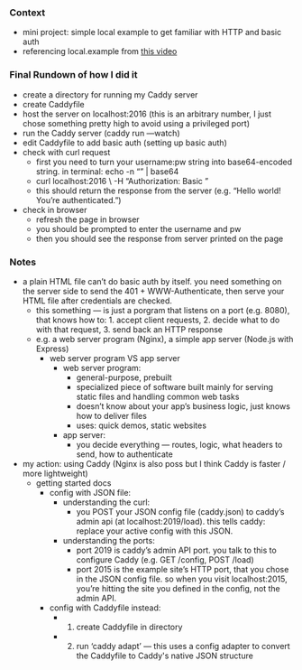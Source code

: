 ### Context
* mini project: simple local example to get familiar with HTTP and basic auth
* referencing local.example from [this video](https://www.youtube.com/watch?v=rhi1eIjSbvk&ab_channel=OktaDev)

### Final Rundown of how I did it
* create a directory for running my Caddy server
* create Caddyfile
* host the server on localhost:2016 (this is an arbitrary number, I just chose something pretty high to avoid using a privileged port)
* run the Caddy server (caddy run —watch)
* edit Caddyfile to add basic auth (setting up basic auth)
* check with curl request
    * first you need to turn your username:pw string into base64-encoded string. in terminal: echo -n “<string>” | base64
    * curl localhost:2016 \ -H “Authorization: Basic <base64 string>”
    * this should return the response from the server (e.g. “Hello world! You’re authenticated.”)
* check in browser
    * refresh the page in browser
    * you should be prompted to enter the username and pw
    * then you should see the response from server printed on the page

### Notes

* a plain HTML file can’t do basic auth by itself. you need something on the server side to send the 401 + WWW-Authenticate, then serve your HTML file after credentials are checked.
    * this something — is just a porgram that listens on a port (e.g. 8080), that knows how to: 1. accept client requests, 2. decide what to do with that request, 3. send back an HTTP response
    * e.g. a web server program (Nginx), a simple app server (Node.js with Express)
        * web server program VS app server
            * web server program: 
                * general-purpose, prebuilt
                * specialized piece of software built mainly for serving static files and handling common web tasks
                * doesn’t know about your app’s business logic, just knows how to deliver files
                * uses: quick demos, static websites
            * app server:  
                * you decide everything — routes, logic, what headers to send, how to authenticate
* my action: using Caddy (Nginx is also poss but I think Caddy is faster / more lightweight)
    *  getting started docs
        * config with JSON file:
            * understanding the curl:
                * you POST your JSON config file (caddy.json) to caddy’s admin api (at localhost:2019/load). this tells caddy: replace your active config with this JSON.
            * understanding the ports:
                * port 2019 is caddy’s admin API port. you talk to this to configure Caddy (e.g. GET /config, POST /load)
                * port 2015 is the example site’s HTTP port, that you chose in the JSON config file. so when you visit localhost:2015, you’re hitting the site you defined in the config, not the admin API.
        * config with Caddyfile instead:
            * 1. create Caddyfile in directory
            * 2. run ‘caddy adapt’ — this uses a config adapter to convert the Caddyfile to Caddy's native JSON structure

